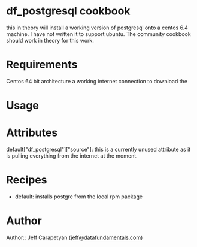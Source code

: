 # df_postgresql cookbook
this in theory will install a working version of postgresql onto a centos 6.4 machine.
I have not written it to support ubuntu. The community cookbook should work in theory for this work. 
# Requirements
Centos 64 bit architecture
a working internet connection to download the 
# Usage

# Attributes

default["df_postgresql"]["source"]: this is a currently unused attribute as it is pulling everything from the internet at the moment.

# Recipes

* default: installs postgre from the local rpm package

# Author

Author:: Jeff Carapetyan (<jeff@datafundamentals.com>)
